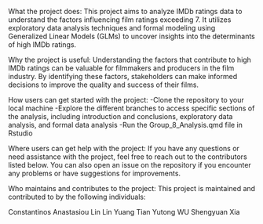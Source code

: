 What the project does:
This project aims to analyze IMDb ratings data to understand the factors influencing film ratings exceeding 7. It utilizes exploratory data analysis techniques and formal modeling using Generalized Linear Models (GLMs) to uncover insights into the determinants of high IMDb ratings.

Why the project is useful:
Understanding the factors that contribute to high IMDb ratings can be valuable for filmmakers and producers in the film industry. By identifying these factors, stakeholders can make informed decisions to improve the quality and success of their films.

How users can get started with the project:
-Clone the repository to your local machine
-Explore the different branches to access specific sections of the analysis, including introduction and conclusions, exploratory data analysis, and formal data analysis
-Run the Group_8_Analysis.qmd file in Rstudio

Where users can get help with the project:
If you have any questions or need assistance with the project, feel free to reach out to the contributors listed below. You can also open an issue on the repository if you encounter any problems or have suggestions for improvements.

Who maintains and contributes to the project:
This project is maintained and contributed to by the following individuals:

Constantinos Anastasiou
Lin Lin
Yuang Tian
Yutong WU
Shengyuan Xia
